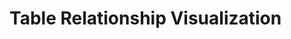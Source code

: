 <!--
 * @Author: miao yu
 * @Date: 2020-03-03 17:35:38
 * @LastEditors: miao yu
 * @LastEditTime: 2020-03-03 17:36:26
 * @Description: 
 -->
# Table Relationship Visualization
